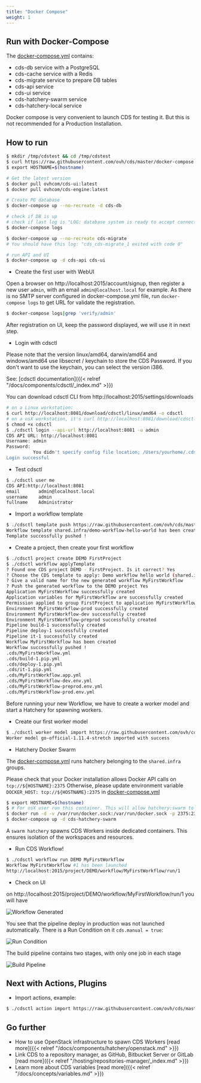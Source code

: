 ```yaml
---
title: "Docker Compose"
weight: 1
---
```


## Run with Docker-Compose

The [docker-compose.yml](https://github.com/ovh/cds/blob/master/docker-compose.yml) contains:

- cds-db service with a PostgreSQL
- cds-cache service with a Redis
- cds-migrate service to prepare DB tables
- cds-api service
- cds-ui service
- cds-hatchery-swarm service
- cds-hatchery-local service

Docker compose is very convenient to launch CDS for testing it. But this is not recommended for a Production Installation.

## How to run

```bash
$ mkdir /tmp/cdstest && cd /tmp/cdstest
$ curl https://raw.githubusercontent.com/ovh/cds/master/docker-compose.yml -o docker-compose.yml
$ export HOSTNAME=$(hostname)

# Get the latest version
$ docker pull ovhcom/cds-ui:latest
$ docker pull ovhcom/cds-engine:latest

# Create PG database
$ docker-compose up --no-recreate -d cds-db

# check if DB is up
# check if last log is "LOG: database system is ready to accept connections"
$ docker-compose logs

$ docker-compose up --no-recreate cds-migrate
# You should have this log: "cds_cds-migrate_1 exited with code 0"

# run API and UI
$ docker-compose up -d cds-api cds-ui
```

- Create the first user with WebUI

Open a browser on http://localhost:2015/account/signup, then register a new user `admin`,
with an email `admin@localhost.local` for example.
As there is no SMTP server configured in docker-compose.yml file,
run `docker-compose logs` to get URL for validate the registration.

```bash
$ docker-compose logs|grep 'verify/admin'
```

After registration on UI, keep the password displayed, we will use it in next step.

- Login with cdsctl

Please note that the version linux/amd64, darwin/amd64 and windows/amd64 use libsecret / keychain to store the CDS Password.
If you don't want to use the keychain, you can select the version i386.

See: [cdsctl documentation]({{< relref "/docs/components/cdsctl/_index.md" >}})

You can download cdsctl CLI from http://localhost:2015/settings/downloads
```bash
# on a Linux workstation:
$ curl http://localhost:8081/download/cdsctl/linux/amd64 -o cdsctl
# on a osX workstation, it's curl http://localhost:8081/download/cdsctl/darwin/amd64 -o cdsctl
$ chmod +x cdsctl
$ ./cdsctl login --api-url http://localhost:8081 -u admin
CDS API URL: http://localhost:8081
Username: admin
Password:
          You didn't specify config file location; /Users/yourhome/.cdsrc will be used.
Login successful
```

- Test cdsctl

```bash
$ ./cdsctl user me
CDS API:http://localhost:8081
email       admin@localhost.local
username    admin
fullname    Administrator
```

- Import a workflow template

```bash
$ ./cdsctl template push https://raw.githubusercontent.com/ovh/cds/master/contrib/workflow-templates/demo-workflow-hello-world/demo-workflow-hello-world.yml
Workflow template shared.infra/demo-workflow-hello-world has been created
Template successfully pushed !
```

- Create a project, then create your first workflow

```bash
$ ./cdsctl project create DEMO FirstProject
$ ./cdsctl workflow applyTemplate
? Found one CDS project DEMO - FirstProject. Is it correct? Yes
? Choose the CDS template to apply: Demo workflow hello world (shared.infra/demo-workflow-hello-world)
? Give a valid name for the new generated workflow MyFirstWorkflow
? Push the generated workflow to the DEMO project Yes
Application MyFirstWorkflow successfully created
Application variables for MyFirstWorkflow are successfully created
Permission applied to group FirstProject to application MyFirstWorkflow
Environment MyFirstWorkflow-prod successfully created
Environment MyFirstWorkflow-dev successfully created
Environment MyFirstWorkflow-preprod successfully created
Pipeline build-1 successfully created
Pipeline deploy-1 successfully created
Pipeline it-1 successfully created
Workflow MyFirstWorkflow has been created
Workflow successfully pushed !
.cds/MyFirstWorkflow.yml
.cds/build-1.pip.yml
.cds/deploy-1.pip.yml
.cds/it-1.pip.yml
.cds/MyFirstWorkflow.app.yml
.cds/MyFirstWorkflow-dev.env.yml
.cds/MyFirstWorkflow-preprod.env.yml
.cds/MyFirstWorkflow-prod.env.yml
```

Before running your new Workflow, we have to create a worker model and start a Hatchery for spawning workers.

- Create our first worker model

```bash
$ ./cdsctl worker model import https://raw.githubusercontent.com/ovh/cds/master/contrib/worker-models/go-official-1.11.4-stretch.yml
Worker model go-official-1.11.4-stretch imported with success
```

- Hatchery Docker Swarm

The [docker-compose.yml](https://github.com/ovh/cds/blob/master/docker-compose.yml) runs hatchery belonging to the `shared.infra` groups.

Please check that your Docker installation allows Docker API calls on `tcp://${HOSTNAME}:2375`
Otherwise, please update environment variable `DOCKER_HOST: tcp://${HOSTNAME}:2375` in
[docker-compose.yml](https://github.com/ovh/cds/blob/master/docker-compose.yml)

```bash
$ export HOSTNAME=$(hostname)
$ # For osX user run this container. This will allow hatchery:swarm to communicate with your docker daemon
$ docker run -d -v /var/run/docker.sock:/var/run/docker.sock -p 2375:2375 bobrik/socat TCP4-LISTEN:2375,fork,reuseaddr UNIX-CONNECT:/var/run/docker.sock
$ docker-compose up -d cds-hatchery-swarm
```

A `swarm hatchery` spawns CDS Workers inside dedicated containers.
This ensures isolation of the workspaces and resources.

- Run CDS Workflow!

```bash
$ ./cdsctl workflow run DEMO MyFirstWorkflow
Workflow MyFirstWorkflow #1 has been launched
http://localhost:2015/project/DEMO/workflow/MyFirstWorkflow/run/1
```

- Check on UI

on http://localhost:2015/project/DEMO/workflow/MyFirstWorkflow/run/1 you will have

![Workflow Generated](/images/ready_to_run_docker_compose_ui.png)

You see that the pipeline deploy in production was not launched automatically. 
There is a Run Condition on it `cds.manual = true`: 

![Run Condition](/images/ready_to_run_docker_compose_run_condition.png)

The build pipeline contains two stages, with only one job in each stage

![Build Pipeline](/images/ready_to_run_docker_compose_build_pipeline.png)

## Next with Actions, Plugins

- Import actions, example:

```bash
$ ./cdsctl action import https://raw.githubusercontent.com/ovh/cds/master/contrib/actions/cds-docker-package.yml
```

## Go further

- How to use OpenStack infrastructure to spawn CDS Workers [read more]({{< relref "/docs/components/hatchery/openstack.md" >}})
- Link CDS to a repository manager, as GitHub, Bitbucket Server or GitLab [read more]({{< relref "/hosting/repositories-manager/_index.md" >}})
- Learn more about CDS variables [read more]({{< relref "/docs/concepts/variables.md" >}})
